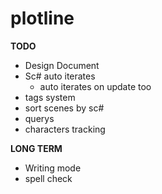 # plotline

**TODO**
- Design Document
- Sc# auto iterates
    - auto iterates on update too
- tags system
- sort scenes by sc#
- querys
- characters tracking


**LONG TERM**
- Writing mode
- spell check



